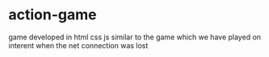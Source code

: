 # action-game  
game developed in html css js 
similar to the game which we have played on interent when the net connection was lost
